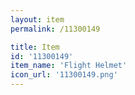```yaml
---
layout: item
permalink: /11300149

title: Item
id: '11300149'
item_name: 'Flight Helmet'
icon_url: '11300149.png'
---
```

